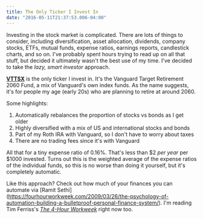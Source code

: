 ```yaml
---
title: The Only Ticker I Invest In
date: "2016-05-11T21:37:53.006-04:00"
---
```


Investing in the stock market is complicated. There are lots of things to consider, including
diversification, asset allocation, dividends, company stocks, ETFs, mutual funds, expense ratios,
earnings reports, candlestick charts, and so on. I've probably spent hours trying to read up on all
that stuff, but decided it ultimately wasn't the best use of my time. I've decided to take the *lazy,
smart investor* approach.

[**VTTSX**](https://personal.vanguard.com/us/funds/snapshot?FundIntExt=INT&FundId=1691#tab=0)
is the only ticker I invest in. It's the Vanguard Target Retirement 2060 Fund, a mix of Vanguard's
own index funds. As the name suggests, it's for people my age (early 20s) who are planning to retire
at around 2060.

Some highlights:

1. Automatically rebalances the proportion of stocks vs bonds as I get older
2. Highly diversified with a mix of US and international stocks and bonds
3. Part of my Roth IRA with Vanguard, so I don't have to worry about taxes
4. There are no trading fees since it's with Vanguard

All that for a tiny expense ratio of 0.16%. That's less than $2 *per year* per $1000 invested. Turns
out this is the weighted average of the expense ratios of the individual funds, so this is no worse
than doing it yourself, but it's completely automatic.

Like this approach? Check out how much of your finances you can automate via [Ramit Sethi]
(https://fourhourworkweek.com/2009/03/26/the-psychology-of-automation-building-a-bulletproof-personal-finance-system/).
I'm reading Tim Ferriss's [*The 4-Hour Workweek*](https://en.wikipedia.org/wiki/The_4-Hour_Workweek)
right now too.
